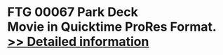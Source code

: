 # FTG 00067 Park Deck<br />Movie in Quicktime ProRes Format.<br />[>> Detailed information](https://secure.shareit.com/shareit/product.html?productid=300618449&affiliateid=200057808)